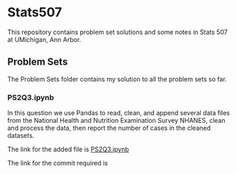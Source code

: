 # Stats507
This repository contains problem set solutions and some notes in Stats 507 at UMichigan, Ann Arbor.

## Problem Sets
The Problem Sets folder contains my solution to all the problem sets so far.

### PS2Q3.ipynb
In this question we use Pandas to read, clean, and append several data files from the National Health and Nutrition Examination Survey NHANES, clean and process the data, then report the number of cases in the cleaned datasets. 

The link for the added file is 
[PS2Q3.ipynb](./PS2Q3.ipynb)


The link for the commit required is 
